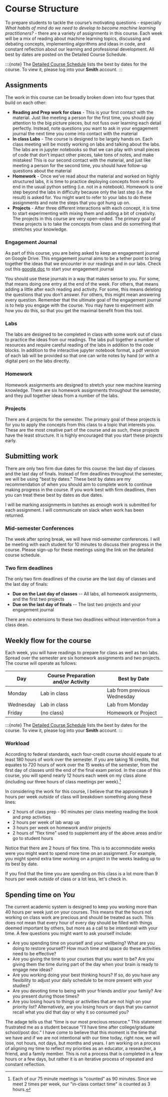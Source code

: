 # Course Structure 

To prepare students to tackle the course’s motivating questions - especially _What habits of mind do we need to develop to become machine learning practitioners?_ -  there are a variety of assignments in this course. Each week will be a mix of reading about machine learning topics, discussing and debating concepts, implementing algorithms and ideas in code, and constant reflection about our learning and professional development. All best by dates are posted on the Detailed Course Schedule. 

:::{note}
The [Detailed Course Schedule](https://docs.google.com/document/d/12zppEXeUKFf764wLZJabBfvyTF5gR-3AjwREnvRz_BQ/edit?usp=sharing) lists the best by dates for the course. To view it, please log into your **Smith** account. 
:::

## Assignments

The work in this course can be broadly broken down into four types that build on each other:   
- **Reading and Prep work for class** - This is your first contact with the material. Just like meeting a person for the first time, you should pay attention to the big picture pieces, but not fuss over learning each detail perfectly. Instead, note questions you want to ask in your engagement journal the next time you come into contact with the material   
- **In class Labs** - The course is designed to be largely hands on. Each class meeting will be mostly working on labs and talking about the labs. The labs are in jupyter notebooks so that we can play with small pieces of code that don’t impact other pieces, take tons of notes, and make mistakes! This is our second contact with the material, and just like meeting a person for the second time, you should have follow-up questions about the material   
- **Homework** - Once we’ve read about the material and worked on highly structured labs, it is time to practice deploying concepts from end to end in the usual python setting (i.e. not in a notebook). Homework is one step beyond the labs in difficulty because only the last step (i.e. the result) is asked for. You might want to refer to your labs to do these assignments and note the steps that you got hung up on.   
- **Projects** - After three different interactions with each concept, it is time to start experimenting with mixing them and adding a bit of creativity. The projects in this course are very open-ended. The primary goal of these projects is to take the concepts from class and do something that stretches your knowledge. 


### Engagement Journal

As part of this course, you are being asked to keep an engagement journal on Google Drive. This engagement journal aims to be a tether point to bring together the ideas that we encounter in our readings and in our labs. Check out this [google doc]() to start your engagement journal

You should use these journals in a way that makes sense to you. For some, that means doing one entry at the end of the week. For others, that means adding a little after each reading and activity. For some, this means deleting the questions that you don’t answer. For others, this might mean answering every question. Remember that the ultimate goal of the engagement journal is to help you engage with the course. You may have to experiment with how you do this, so that you get the maximal benefit from this tool.  


### Labs

The labs are designed to be completed in class with some work out of class to practice the ideas from our readings. The labs pull together a number of resources and require careful reading of the labs in addition to the code blocks. In addition to the interactive jupyter notebook format, a pdf version of each lab will be provided so that one can write notes by hand (or with a digital pen) on the labs directly. 

### Homework

Homework assignments are designed to stretch your new machine learning knowledge. There are six homework assignments throughout the semester, and they pull together ideas from a number of the labs. 

### Projects 

There are 4 projects for the semester. The primary goal of these projects is for you to apply the concepts from this class to a topic that interests you. These are the most creative part of the course and as such, these projects have the least structure. It is highly encouraged that you start these projects early. 

## Submitting work

There are only two firm due dates for this course: the last day of classes and the last day of finals. Instead of firm deadlines throughout the semester, we will be using "best by dates." These best by dates are my recommendation of when you should aim to complete work to continue making progress in the course. If you work best with firm deadlines, then you can treat these best by dates as due dates. 

I will be marking assignments in batches as enough work is submitted for each assignment. I will communicate on slack when work has been returned. 

### Mid-semester Conferences

The week after spring break, we will have mid-semester conferences. I will be meeting with each student for 10 minutes to discuss their progress in the course. Please sign-up for these meetings using the link on the detailed course schedule. 

### Two firm deadlines

The only two firm deadlines of the course are the last day of classes and the last day of finals:    
 - **Due on the Last day of classes** -- All labs, all homework assignments, and the first two projects
 - **Due on the last day of finals** -- The last two projects and your engagement journal

There are no extensions to these two deadlines without intervention from a class dean.  

## Weekly flow for the course 

Each week, you will have readings to prepare for class as well as two labs. Spread over the semester are six homework assignments and two projects. The course will operate as follows:

| Day    | Course Preparation and/or Activity | Best by Date |
| ----------- | ----------- | ----------- |
| Monday     | Lab in class | Lab from previous Wednesday |
| Wednesday     | Lab in class | Lab from Monday |
| Friday     | (no class) | Homework or Project |

:::{note}
The [Detailed Course Schedule](https://docs.google.com/document/d/12zppEXeUKFf764wLZJabBfvyTF5gR-3AjwREnvRz_BQ/edit?usp=sharing) lists the best by dates for the course. To view it, please log into your **Smith** account. 
:::

### Workload

According to federal standards, each four-credit course should equate to at least 180 hours of work over the semester. If you are taking 16 credits, that equates to 720 hours of work over the 15 weeks of the semester, from the first day of classes until the end of the final exam period. In the case of this course, you will spend nearly 12 hours each week on my class alone (including our three hours of class meetings per week).[^1]

[^1]: Each of our 75 minute meetings is "counted" as 90 minutes. Since we meet 2 times per week, our "in-class contact time" is counted as 3 hours. 

In considering the work for this course, I believe that the approximate 9 hours per week _outside_ of class will breakdown something along these lines:

- 2 hours of class prep - 90 minutes per class meeting reading the book and prep activities
- 2 hours per week of lab wrap up
- 3 hours per week on homework and/or projects
- 2 hours of "flex time" used to supplement any of the above areas and/or go to student hours

Notice that there are 2 hours of flex time. This is to accommodate weeks were you might want to spend more time on an assignment. For example, you might spend extra time working on a project in the weeks leading up to its best by date. 

If you find that the time you are spending on this class is a lot more than 9 hours per week _outside_ of class or a lot less, let's check in. 

## Spending time on *You*

The current academic system is designed to keep you working more than 40 hours per week just on your courses. This means that the hours not working on class work are precious and should be treated as such. This does not mean that every hour of every day should be filled with things deemed important by others, but more as a call to be intentional with your time. A few questions you might want to ask yourself include: 

- Are you spending time on yourself and your wellbeing? What are you doing to restore yourself? How much time and space do these activities need to be effective? 
- Are you giving the time to your courses that you want to be? Are you giving them the time during part of the day when your brain is ready to engage new ideas?
- Are you working doing your best thinking hours? If so, do you have any flexibility to adjust your daily schedule to be more present with your studies? 
- Are you devoting time to being with your friends and/or your family? Are you present during those times? 
- Are you losing hours to things or activities that are not high on your priority list? Alternatively, are you losing hours or days that you cannot recall what you did that day or why it so consumed you? 

The adage tells us that “time is our most precious resource.” This statement frustrated me as a student because “I’ll have time after college/graduate school/post doc.” I have come to believe that this moment is the time that we have and if we are not intentional with our time today, right now, we will lose, not hours, not days, but months and years. I am working on a process of aligning my time to reflect my priorities as an educator, a researcher, a friend, and a family member. This is not a process that is completed in a few hours or a few days, but rather it is an iterative process of repeated and constant reflection. 